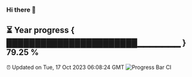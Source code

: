 ### Hi there 👋
⏳ Year progress { ███████████████████████▁▁▁▁▁▁▁ } 79.25 %
---
⏰ Updated on Tue, 17 Oct 2023 06:08:24 GMT
![Progress Bar CI](https://github.com/Moyi321/Moyi321/workflows/Progress%20Bar%20CI/badge.svg)
